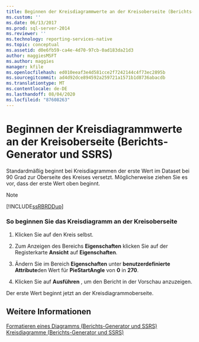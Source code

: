 ```yaml
---
title: Beginnen der Kreisdiagrammwerte an der Kreisoberseite (Berichts-Generator und SSRS) | Microsoft-Dokumentation
ms.custom: ''
ms.date: 06/13/2017
ms.prod: sql-server-2014
ms.reviewer: ''
ms.technology: reporting-services-native
ms.topic: conceptual
ms.assetid: d0e6fb59-ca4e-4d70-97cb-0ad183da21d3
author: maggiesMSFT
ms.author: maggies
manager: kfile
ms.openlocfilehash: ed010eeaf3e4d581cce2f7242144c4f73ec2895b
ms.sourcegitcommit: ad4d92dce894592a259721a1571b1d8736abacdb
ms.translationtype: MT
ms.contentlocale: de-DE
ms.lasthandoff: 08/04/2020
ms.locfileid: "87608263"
---
```

# <a name="start-pie-chart-values-at-the-top-of-the-pie-report-builder-and-ssrs"></a>Beginnen der Kreisdiagrammwerte an der Kreisoberseite (Berichts-Generator und SSRS)
  Standardmäßig beginnt bei Kreisdiagrammen der erste Wert im Dataset bei 90 Grad zur Oberseite des Kreises versetzt. Möglicherweise ziehen Sie es vor, dass der erste Wert oben beginnt.  
  
> [!NOTE]  
>  [!INCLUDE[ssRBRDDup](../../includes/ssrbrddup-md.md)]  
  
### <a name="to-start-the-pie-chart-at-the-top-of-the-pie"></a>So beginnen Sie das Kreisdiagramm an der Kreisoberseite  
  
1.  Klicken Sie auf den Kreis selbst.  
  
2.  Zum Anzeigen des Bereichs **Eigenschaften** klicken Sie auf der Registerkarte **Ansicht** auf **Eigenschaften**.  
  
3.  Ändern Sie im Bereich **Eigenschaften** unter **benutzerdefinierte Attribute**den Wert für **PieStartAngle** von **0** in **270**.  
  
4.  Klicken Sie auf **Ausführen** , um den Bericht in der Vorschau anzuzeigen.  
  
 Der erste Wert beginnt jetzt an der Kreisdiagrammoberseite.  
  
## <a name="see-also"></a>Weitere Informationen  
 [Formatieren eines Diagramms &#40;Berichts-Generator und SSRS&#41;](formatting-a-chart-report-builder-and-ssrs.md)   
 [Kreisdiagramme &#40;Berichts-Generator und SSRS&#41;](charts-report-builder-and-ssrs.md)  
  
  
